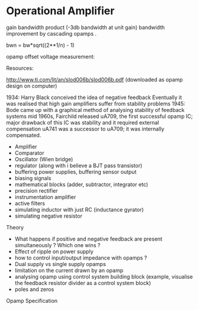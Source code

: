 Operational Amplifier
=====================

gain bandwidth product (-3db bandwidth at unit gain)
bandwidth improvement by cascading opamps .

bwn = bw*sqrt((2**1/n) - 1)

opamp offset voltage measurement:

Resources:

http://www.ti.com/lit/an/slod006b/slod006b.pdf (downloaded as opamp design on computer)

1934: Harry Black conceived the idea of negative feedback
Eventually it was realised that high gain amplifiers suffer from stability problems
1945: Bode came up with a graphical method of analysing stability of feedback systems
mid 1960s, Fairchild released uA709, the first successful opamp IC; major drawback of this IC was stability and it required external compensation
uA741 was a successor to uA709; it was internally compensated.

* Amplifier
* Comparator
* Oscillator (Wien bridge)
* regulator (along with i believe a BJT pass transistor)
* buffering power supplies, buffering sensor output
* biasing signals
* mathematical blocks (adder, subtractor, integrator etc)
* precision rectifier
* instrumentation amplifier
* active filters
* simulating inductor with just RC (inductance gyrator)
* simulating negative resistor


Theory

* What happens if positive and negative feedback are present simultaneously ? Which one wins ?
* Effect of ripple on power supply
* how to control input/output impedance with opamps ?
* Dual supply vs single supply opamps
* limitation on the current drawn by an opamp
* analysing opamp using control system building block (example, visualise the feedback resistor divider as a control system block)
* poles and zeros

Opamp Specification
